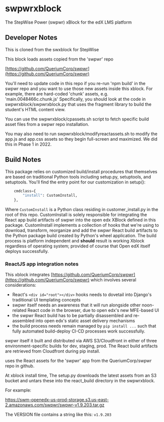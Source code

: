 # swpwrxblock

The StepWise Power (swpwr) xBlock for the edX LMS platform

## Developer Notes

This is cloned from the swxblock for StepWise

This block loads assets copied from the 'swpwr' repo

[https://github.com/QueriumCorp/swpwr](https://github.com/QueriumCorp/swpwr)

You'll need to update code in this repo if you re-run 'npm build' in the swpwr repo and you want
to use those new assets inside this xblock. For example, there are hard-coded 'chunk' assets, e.g. 'main.0048466c.chunk.js'
Specifically, you should look at the code in swpwrxblock/swpwrxblock.py that uses the fragment library to build
the student's HTML content view.

You can use the swpwrxblock/cpassets.sh script to fetch specific build asset files from a swpwr repo installation.

You may also need to run swpwrxblock/modifyreactassets.sh to modify the app.js and app.css assets so they begin full-screen and maximized.
We did this in Phase 1 in 2022.

## Build Notes

This package relies on customized build/install procedures that themselves are based on traditional Python tools including setup.py, setuptools, and setuptools. You'll find the entry point for our customization in setup():

```python
    cmdclass={
        "install": CustomInstall,
    },
```

Where `CustomInstall` is a Python class residing in customer_install.py in the root of this repo. CustomInstall is solely responsible for integrating the React app build artifacts of swpwr into the open edx XBlock defined in this package. CustomInstall implements a collection of hooks that we're using to download, transform, reorganize and add the swpwr React build artifacts to the Python package build created by Python's wheel application. The build process is platform independent and **should** result is working Xblock regardless of operating system; provided of course that Open edX itself deploys successfully.

### ReactJS app integration notes

This xblock integrates [https://github.com/QueriumCorp/swpwr](https://github.com/QueriumCorp/swpwr) which involves several considerations:

- React's `<div id="root"></div>` hooks needs to dovetail into Django's traditional UI templating concepts
- swpwr itself needs an awareness that it will run alongside other noon-related React code in the browser, due to open edx's new MFE-based UI
- the swpwr React build has to be partially disassembled and re-assembled into open edx's static asset delivery mechanisms
- the build process needs remain managed by `pip install ...` such that fully automated build-deploy CI-CD processes work successfully.

swpwr itself it built and distributed via AWS S3/Cloudfront in either of three environment-specific builds for dev, staging, prod. The React build artifacts are retrieved from Cloudfront during pip install.

uses the React assets for the 'swpwr' app from the QueriumCorp/swpwr repo in github.

At xblock install time, The setup.py downloads the latest assets from an S3 bucket and untars these into the react_build directory in the swpwrxblock.

For example:

https://swm-openedx-us-prod-storage.s3.us-east-2.amazonaws.com/swpwr/swpwr-v1.9.203.tar.gz

The VERSION file contains a string like this: `v1.9.203`
